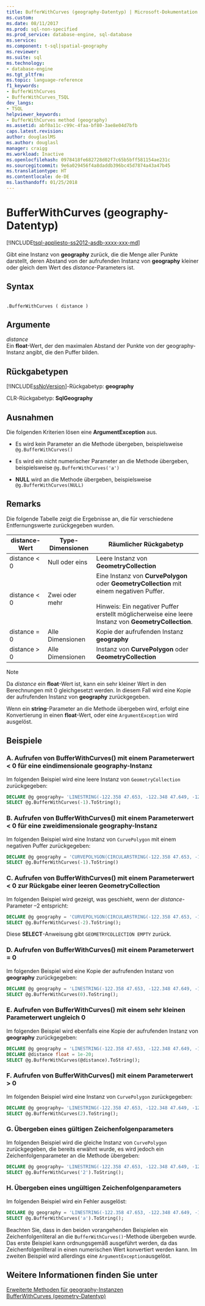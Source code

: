 ```yaml
---
title: BufferWithCurves (geography-Datentyp) | Microsoft-Dokumentation
ms.custom: 
ms.date: 08/11/2017
ms.prod: sql-non-specified
ms.prod_service: database-engine, sql-database
ms.service: 
ms.component: t-sql|spatial-geography
ms.reviewer: 
ms.suite: sql
ms.technology:
- database-engine
ms.tgt_pltfrm: 
ms.topic: language-reference
f1_keywords:
- BufferWithCurves
- BufferWithCurves_TSQL
dev_langs:
- TSQL
helpviewer_keywords:
- BufferWithCurves method (geography)
ms.assetid: abf0a11c-c99c-4faa-bf80-3ae8e04d7bfb
caps.latest.revision: 
author: douglaslMS
ms.author: douglasl
manager: craigg
ms.workload: Inactive
ms.openlocfilehash: 0978418fe682728d02f7c65b5bff581154ae231c
ms.sourcegitcommit: 9e6a029456f4a8daddb396bc45d7874a43a47b45
ms.translationtype: HT
ms.contentlocale: de-DE
ms.lasthandoff: 01/25/2018
---
```

# <a name="bufferwithcurves-geography-data-type"></a>BufferWithCurves (geography-Datentyp)
[!INCLUDE[tsql-appliesto-ss2012-asdb-xxxx-xxx-md](../../includes/tsql-appliesto-ss2012-asdb-xxxx-xxx-md.md)]

  Gibt eine Instanz von **geography** zurück, die die Menge aller Punkte darstellt, deren Abstand von der aufrufenden Instanz von **geography** kleiner oder gleich dem Wert des *distance*-Parameters ist.  
  
## <a name="syntax"></a>Syntax  
  
```  
  
.BufferWithCurves ( distance )  
```  
  
## <a name="arguments"></a>Argumente  
 *distance*  
 Ein **float**-Wert, der den maximalen Abstand der Punkte von der geography-Instanz angibt, die den Puffer bilden.  
  
## <a name="return-types"></a>Rückgabetypen  
 [!INCLUDE[ssNoVersion](../../includes/ssnoversion-md.md)]-Rückgabetyp: **geography**  
  
 CLR-Rückgabetyp: **SqlGeography**  
  
## <a name="exceptions"></a>Ausnahmen  
 Die folgenden Kriterien lösen eine **ArgumentException** aus.  
  
-   Es wird kein Parameter an die Methode übergeben, beispielsweise `@g.BufferWithCurves()`  
  
-   Es wird ein nicht numerischer Parameter an die Methode übergeben, beispielsweise `@g.BufferWithCurves('a')`  
  
-   **NULL** wird an die Methode übergeben, beispielsweise `@g.BufferWithCurves(NULL)`  
  
## <a name="remarks"></a>Remarks  
 Die folgende Tabelle zeigt die Ergebnisse an, die für verschiedene Entfernungswerte zurückgegeben wurden.  
  
|distance-Wert|Type-Dimensionen|Räumlicher Rückgabetyp|  
|--------------------|---------------------|---------------------------|  
|distance < 0|Null oder eins|Leere Instanz von **GeometryCollection**|  
|distance \< 0|Zwei oder mehr|Eine Instanz von **CurvePolygon** oder **GeometryCollection** mit einem negativen Puffer.<br /><br /> Hinweis: Ein negativer Puffer erstellt möglicherweise eine leere Instanz von **GeometryCollection**.|
|distance = 0|Alle Dimensionen|Kopie der aufrufenden Instanz **geography**|  
|distance > 0|Alle Dimensionen|Instanz von **CurvePolygon** oder **GeometryCollection**|  
  
> [!NOTE]  
>  Da *distance* ein **float**-Wert ist, kann ein sehr kleiner Wert in den Berechnungen mit 0 gleichgesetzt werden.  In diesem Fall wird eine Kopie der aufrufenden Instanz von **geography** zurückgegeben.  
  
 Wenn ein **string**-Parameter an die Methode übergeben wird, erfolgt eine Konvertierung in einen **float**-Wert, oder eine `ArgumentException` wird ausgelöst.  
  
## <a name="examples"></a>Beispiele  
  
### <a name="a-calling-bufferwithcurves-with-a-parameter-value--0-on-one-dimensional-geography-instance"></a>A. Aufrufen von BufferWithCurves() mit einem Parameterwert < 0 für eine eindimensionale geography-Instanz  
 Im folgenden Beispiel wird eine leere Instanz von `GeometryCollection` zurückgegeben:  
  
 ```sql
 DECLARE @g geography= 'LINESTRING(-122.358 47.653, -122.348 47.649, -122.348 47.658, -122.358 47.658, -122.358 47.653)';  
 SELECT @g.BufferWithCurves(-1).ToString();
``` 
  
### <a name="b-calling-bufferwithcurves-with-a-parameter-value--0-on-a-two-dimensional-geography-instance"></a>B. Aufrufen von BufferWithCurves() mit einem Parameterwert < 0 für eine zweidimensionale geography-Instanz  
 Im folgenden Beispiel wird eine Instanz von `CurvePolygon` mit einem negativen Puffer zurückgegeben:  
  
 ```sql
 DECLARE @g geography = 'CURVEPOLYGON(CIRCULARSTRING(-122.358 47.653, -122.348 47.649, -122.348 47.658, -122.358 47.658, -122.358 47.653))';  
 SELECT @g.BufferWithCurves(-1).ToString()
 ```  
  
### <a name="c-calling-bufferwithcurves-with-a-parameter-value--0-that-returns-an-empty-geometrycollection"></a>C. Aufrufen von BufferWithCurves() mit einem Parameterwert < 0 zur Rückgabe einer leeren GeometryCollection  
 Im folgenden Beispiel wird gezeigt, was geschieht, wenn der *distance*-Parameter –2 entspricht:  
  
 ```sql
 DECLARE @g geography = 'CURVEPOLYGON(CIRCULARSTRING(-122.358 47.653, -122.348 47.649, -122.348 47.658, -122.358 47.658, -122.358 47.653))';  
 SELECT @g.BufferWithCurves(-2).ToString();
 ```  
  
 Diese **SELECT**-Anweisung gibt `GEOMETRYCOLLECTION EMPTY` zurück.  
  
### <a name="d-calling-bufferwithcurves-with-a-parameter-value--0"></a>D. Aufrufen von BufferWithCurves() mit einem Parameterwert = 0  
 Im folgenden Beispiel wird eine Kopie der aufrufenden Instanz von **geography** zurückgegeben:  

 ```sql
 DECLARE @g geography = 'LINESTRING(-122.358 47.653, -122.348 47.649, -122.348 47.658, -122.358 47.658, -122.358 47.653)';  
 SELECT @g.BufferWithCurves(0).ToString();
 ```  
  
### <a name="e-calling-bufferwithcurves-with-a-non-zero-parameter-value-that-is-extremely-small"></a>E. Aufrufen von BufferWithCurves() mit einem sehr kleinen Parameterwert ungleich 0  
 Im folgenden Beispiel wird ebenfalls eine Kopie der aufrufenden Instanz von **geography** zurückgegeben:  

 ```sql
 DECLARE @g geography = 'LINESTRING(-122.358 47.653, -122.348 47.649, -122.348 47.658, -122.358 47.658, -122.358 47.653)';  
 DECLARE @distance float = 1e-20;  
 SELECT @g.BufferWithCurves(@distance).ToString();
 ```  
  
### <a name="f-calling-bufferwithcurves-with-a-parameter-value--0"></a>F. Aufrufen von BufferWithCurves() mit einem Parameterwert > 0  
 Im folgenden Beispiel wird eine Instanz von `CurvePolygon` zurückgegeben:  

 ```sql
 DECLARE @g geography= 'LINESTRING(-122.358 47.653, -122.348 47.649, -122.348 47.658, -122.358 47.658, -122.358 47.653)';  
 SELECT @g.BufferWithCurves(2).ToString();
 ```  
### <a name="g-passing-a-valid-string-parameter"></a>G. Übergeben eines gültigen Zeichenfolgenparameters  
 Im folgenden Beispiel wird die gleiche Instanz von `CurvePolygon` zurückgegeben, die bereits erwähnt wurde, es wird jedoch ein Zeichenfolgenparameter an die Methode übergeben:  

 ```sql
 DECLARE @g geography= 'LINESTRING(-122.358 47.653, -122.348 47.649, -122.348 47.658, -122.358 47.658, -122.358 47.653)';  
 SELECT @g.BufferWithCurves('2').ToString();
```  
  
### <a name="h-passing-an-invalid-string-parameter"></a>H. Übergeben eines ungültigen Zeichenfolgenparameters  
 Im folgenden Beispiel wird ein Fehler ausgelöst:  

 ```sql
 DECLARE @g geography = 'LINESTRING(-122.358 47.653, -122.348 47.649, -122.348 47.658, -122.358 47.658, -122.358 47.653)'  
 SELECT @g.BufferWithCurves('a').ToString();
 ```  
  
 Beachten Sie, dass in den beiden vorangehenden Beispielen ein Zeichenfolgenliteral an die `BufferWithCurves()`-Methode übergeben wurde. Das erste Beispiel kann ordnungsgemäß ausgeführt werden, da das Zeichenfolgenliteral in einen numerischen Wert konvertiert werden kann. Im zweiten Beispiel wird allerdings eine `ArgumentException`ausgelöst.  
  
## <a name="see-also"></a>Weitere Informationen finden Sie unter  
 [Erweiterte Methoden für geography-Instanzen](../../t-sql/spatial-geography/extended-methods-on-geography-instances.md)   
 [BufferWithCurves &#40;geometry-Datentyp&#41;](../../t-sql/spatial-geometry/bufferwithcurves-geometry-data-type.md)  
  
  
